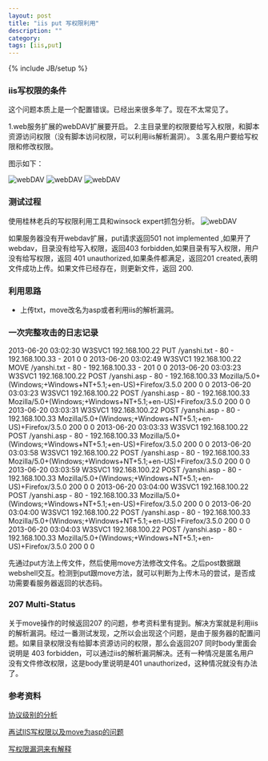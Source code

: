 ```yaml
---
layout: post
title: "iis put 写权限利用"
description: ""
category: 
tags: [iis,put]
---
```

{% include JB/setup %}


### iis写权限的条件 ###


这个问题本质上是一个配置错误。已经出来很多年了。现在不太常见了。

1.web服务扩展的webDAV扩展要开启。
2.主目录里的权限要给写入权限，和脚本资源访问权限（没有脚本访问权限，可以利用iis解析漏洞）。
3.匿名用户要给写权限和修改权限。

图示如下：


![webDAV]({{site.img_url}}webdav.png)
![webDAV]({{site.img_url}}write1.png)
![webDAV]({{site.img_url}}write2.png)

### 测试过程 ###

使用桂林老兵的写权限利用工具和winsock expert抓包分析。
![webDAV]({{site.img_url}}winsock.png)

如果服务器没有开webdav扩展，put请求返回501 not implemented ,如果开了webdav，目录没有给写入权限，返回403 forbidden,如果目录有写入权限，用户没有给写权限，返回 401 unauthorized,如果条件都满足，返回201  created,表明文件成功上传。如果文件已经存在，则更新文件，返回 200.


### 利用思路 ###
* 上传txt，move改名为asp或者利用iis的解析漏洞。

### 一次完整攻击的日志记录 ###
2013-06-20 03:02:30 W3SVC1 192.168.100.22 PUT /yanshi.txt - 80 - 192.168.100.33 - 201 0 0
2013-06-20 03:02:49 W3SVC1 192.168.100.22 MOVE /yanshi.txt - 80 - 192.168.100.33 - 201 0 0
2013-06-20 03:03:23 W3SVC1 192.168.100.22 POST /yanshi.asp - 80 - 192.168.100.33 Mozilla/5.0+(Windows;+Windows+NT+5.1;+en-US)+Firefox/3.5.0 200 0 0
2013-06-20 03:03:23 W3SVC1 192.168.100.22 POST /yanshi.asp - 80 - 192.168.100.33 Mozilla/5.0+(Windows;+Windows+NT+5.1;+en-US)+Firefox/3.5.0 200 0 0
2013-06-20 03:03:31 W3SVC1 192.168.100.22 POST /yanshi.asp - 80 - 192.168.100.33 Mozilla/5.0+(Windows;+Windows+NT+5.1;+en-US)+Firefox/3.5.0 200 0 0
2013-06-20 03:03:33 W3SVC1 192.168.100.22 POST /yanshi.asp - 80 - 192.168.100.33 Mozilla/5.0+(Windows;+Windows+NT+5.1;+en-US)+Firefox/3.5.0 200 0 0
2013-06-20 03:03:58 W3SVC1 192.168.100.22 POST /yanshi.asp - 80 - 192.168.100.33 Mozilla/5.0+(Windows;+Windows+NT+5.1;+en-US)+Firefox/3.5.0 200 0 0
2013-06-20 03:03:59 W3SVC1 192.168.100.22 POST /yanshi.asp - 80 - 192.168.100.33 Mozilla/5.0+(Windows;+Windows+NT+5.1;+en-US)+Firefox/3.5.0 200 0 0
2013-06-20 03:04:00 W3SVC1 192.168.100.22 POST /yanshi.asp - 80 - 192.168.100.33 Mozilla/5.0+(Windows;+Windows+NT+5.1;+en-US)+Firefox/3.5.0 200 0 0
2013-06-20 03:04:00 W3SVC1 192.168.100.22 POST /yanshi.asp - 80 - 192.168.100.33 Mozilla/5.0+(Windows;+Windows+NT+5.1;+en-US)+Firefox/3.5.0 200 0 0
2013-06-20 03:04:03 W3SVC1 192.168.100.22 POST /yanshi.asp - 80 - 192.168.100.33 Mozilla/5.0+(Windows;+Windows+NT+5.1;+en-US)+Firefox/3.5.0 200 0 0

先通过put方法上传文件，然后使用move方法修改文件名。之后post数据跟webshell交互。检测到put跟move方法，就可以判断为上传木马的尝试，是否成功需要看服务器返回的状态码。

### 207 Multi-Status ###
关于move操作的时候返回207 的问题，参考资料里有提到。解决方案就是利用iis的解析漏洞。经过一番测试发现，之所以会出现这个问题，是由于服务器的配置问题。如果目录权限没有给脚本资源访问的权限，那么会返回207 同时body里面会说明是 403 forbidden，可以通过iis的解析漏洞解决。还有一种情况是匿名用户没有文件修改权限，这是body里说明是401 unauthorized，这种情况就没有办法了。


### 参考资料 ###

[协议级别的分析](http://4ngel.net/article/33.htm)

[再试IIS写权限以及move为asp的问题](http://www.oldjun.com/oldblog/article.asp?id=129)

[写权限漏洞来有解释](http://www.oldjun.com/blog/index.php/archives/77/)






